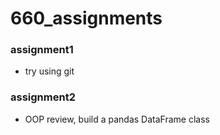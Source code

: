 # 660_assignments

### assignment1 
- try using git
### assignment2 
- OOP review, build a pandas DataFrame class
